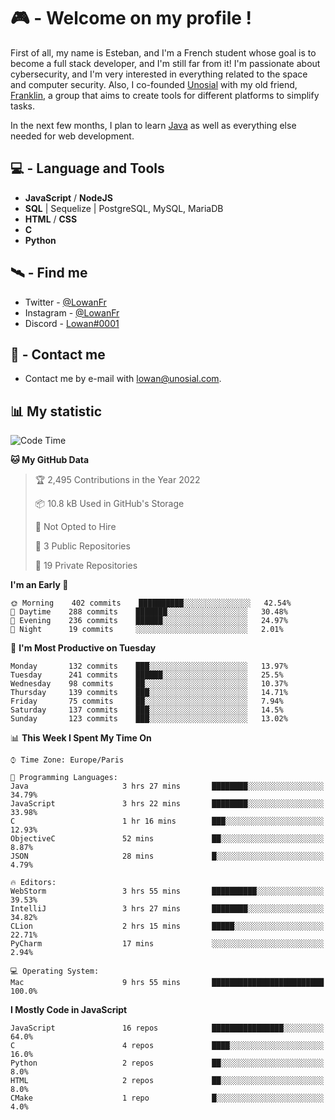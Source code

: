 # 🎮 - Welcome on my profile !
First of all, my name is Esteban, and I'm a French student whose goal is to become a full stack developer, and I'm still far from it!
I'm passionate about cybersecurity, and I'm very interested in everything related to the space and computer security.
Also, I co-founded [Unosial](https://github.com/Unosial) with my old friend, [Franklin](https://github.com/AbaFranklin/), a group that aims to create tools for different platforms to simplify tasks. 

In the next few months, I plan to learn [Java](https://www.java.com/) as well as everything else needed for web development.




## 💻 - Language and Tools
- **JavaScript** / **NodeJS**
- **SQL** | Sequelize | PostgreSQL, MySQL, MariaDB
- **HTML** / **CSS**
- **C**
- **Python**

## 🛰️ - Find me

 - Twitter - [@LowanFr](https://twitter.com/LowanFr/)
 - Instagram - [@LowanFr](https://instagram.com/LowanFr)
 - Discord -  [Lowan#0001](https://unosial.bio/Lowan)
 
## 📡 - Contact me
 - Contact me by e-mail with [lowan@unosial.com](mailto:lowan@unosial.com).

## 📊 My statistic
<!--START_SECTION:waka-->
![Code Time](http://img.shields.io/badge/Code%20Time-34%20hrs%2050%20mins-blue)

**🐱 My GitHub Data** 

> 🏆 2,495 Contributions in the Year 2022
 > 
> 📦 10.8 kB Used in GitHub's Storage 
 > 
> 🚫 Not Opted to Hire
 > 
> 📜 3 Public Repositories 
 > 
> 🔑 19 Private Repositories  
 > 
**I'm an Early 🐤** 

```text
🌞 Morning    402 commits    ██████████░░░░░░░░░░░░░░░   42.54% 
🌆 Daytime    288 commits    ███████░░░░░░░░░░░░░░░░░░   30.48% 
🌃 Evening    236 commits    ██████░░░░░░░░░░░░░░░░░░░   24.97% 
🌙 Night      19 commits     ░░░░░░░░░░░░░░░░░░░░░░░░░   2.01%

```
📅 **I'm Most Productive on Tuesday** 

```text
Monday       132 commits    ███░░░░░░░░░░░░░░░░░░░░░░   13.97% 
Tuesday      241 commits    ██████░░░░░░░░░░░░░░░░░░░   25.5% 
Wednesday    98 commits     ██░░░░░░░░░░░░░░░░░░░░░░░   10.37% 
Thursday     139 commits    ███░░░░░░░░░░░░░░░░░░░░░░   14.71% 
Friday       75 commits     ██░░░░░░░░░░░░░░░░░░░░░░░   7.94% 
Saturday     137 commits    ███░░░░░░░░░░░░░░░░░░░░░░   14.5% 
Sunday       123 commits    ███░░░░░░░░░░░░░░░░░░░░░░   13.02%

```


📊 **This Week I Spent My Time On** 

```text
⌚︎ Time Zone: Europe/Paris

💬 Programming Languages: 
Java                     3 hrs 27 mins       ████████░░░░░░░░░░░░░░░░░   34.79% 
JavaScript               3 hrs 22 mins       ████████░░░░░░░░░░░░░░░░░   33.98% 
C                        1 hr 16 mins        ███░░░░░░░░░░░░░░░░░░░░░░   12.93% 
ObjectiveC               52 mins             ██░░░░░░░░░░░░░░░░░░░░░░░   8.87% 
JSON                     28 mins             █░░░░░░░░░░░░░░░░░░░░░░░░   4.79%

🔥 Editors: 
WebStorm                 3 hrs 55 mins       ██████████░░░░░░░░░░░░░░░   39.53% 
IntelliJ                 3 hrs 27 mins       ████████░░░░░░░░░░░░░░░░░   34.82% 
CLion                    2 hrs 15 mins       █████░░░░░░░░░░░░░░░░░░░░   22.71% 
PyCharm                  17 mins             ░░░░░░░░░░░░░░░░░░░░░░░░░   2.94%

💻 Operating System: 
Mac                      9 hrs 55 mins       █████████████████████████   100.0%

```

**I Mostly Code in JavaScript** 

```text
JavaScript               16 repos            ████████████████░░░░░░░░░   64.0% 
C                        4 repos             ████░░░░░░░░░░░░░░░░░░░░░   16.0% 
Python                   2 repos             ██░░░░░░░░░░░░░░░░░░░░░░░   8.0% 
HTML                     2 repos             ██░░░░░░░░░░░░░░░░░░░░░░░   8.0% 
CMake                    1 repo              █░░░░░░░░░░░░░░░░░░░░░░░░   4.0%

```



<!--END_SECTION:waka-->

